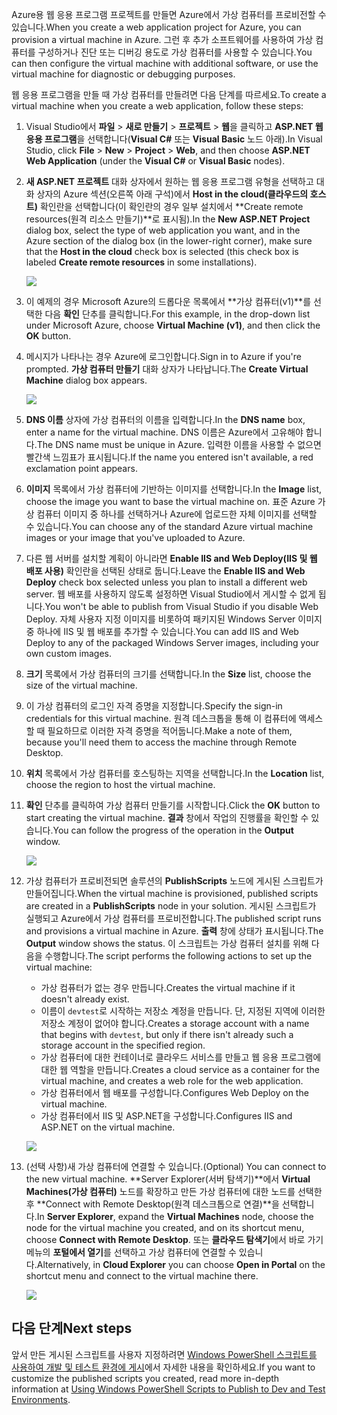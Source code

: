 

<span data-ttu-id="fd801-101">Azure용 웹 응용 프로그램 프로젝트를 만들면 Azure에서 가상 컴퓨터를 프로비전할 수 있습니다.</span><span class="sxs-lookup"><span data-stu-id="fd801-101">When you create a web application project for Azure, you can provision a virtual machine in Azure.</span></span> <span data-ttu-id="fd801-102">그런 후 추가 소프트웨어를 사용하여 가상 컴퓨터를 구성하거나 진단 또는 디버깅 용도로 가상 컴퓨터를 사용할 수 있습니다.</span><span class="sxs-lookup"><span data-stu-id="fd801-102">You can then configure the virtual machine with additional software, or use the virtual machine for diagnostic or debugging purposes.</span></span>

<span data-ttu-id="fd801-103">웹 응용 프로그램을 만들 때 가상 컴퓨터를 만들려면 다음 단계를 따르세요.</span><span class="sxs-lookup"><span data-stu-id="fd801-103">To create a virtual machine when you create a web application, follow these steps:</span></span>

1. <span data-ttu-id="fd801-104">Visual Studio에서 **파일** > **새로 만들기** > **프로젝트** > **웹**을 클릭하고 **ASP.NET 웹 응용 프로그램**을 선택합니다(**Visual C#** 또는 **Visual Basic** 노드 아래).</span><span class="sxs-lookup"><span data-stu-id="fd801-104">In Visual Studio, click **File** > **New** > **Project** > **Web**, and then choose **ASP.NET Web Application** (under the **Visual C#** or **Visual Basic** nodes).</span></span>
2. <span data-ttu-id="fd801-105">**새 ASP.NET 프로젝트** 대화 상자에서 원하는 웹 응용 프로그램 유형을 선택하고 대화 상자의 Azure 섹션(오른쪽 아래 구석)에서 **Host in the cloud(클라우드의 호스트)** 확인란을 선택합니다(이 확인란의 경우 일부 설치에서 **Create remote resources(원격 리소스 만들기)**로 표시됨).</span><span class="sxs-lookup"><span data-stu-id="fd801-105">In the **New ASP.NET Project** dialog box, select the type of web application you want, and in the Azure section of the dialog box (in the lower-right corner), make sure that the **Host in the cloud** check box is selected (this check box is labeled **Create remote resources** in some installations).</span></span>
   
    ![][0]
3. <span data-ttu-id="fd801-106">이 예제의 경우 Microsoft Azure의 드롭다운 목록에서 **가상 컴퓨터(v1)**를 선택한 다음 **확인** 단추를 클릭합니다.</span><span class="sxs-lookup"><span data-stu-id="fd801-106">For this example, in the drop-down list under Microsoft Azure, choose **Virtual Machine (v1)**, and then click the **OK** button.</span></span>
4. <span data-ttu-id="fd801-107">메시지가 나타나는 경우 Azure에 로그인합니다.</span><span class="sxs-lookup"><span data-stu-id="fd801-107">Sign in to Azure if you're prompted.</span></span> <span data-ttu-id="fd801-108">**가상 컴퓨터 만들기** 대화 상자가 나타납니다.</span><span class="sxs-lookup"><span data-stu-id="fd801-108">The **Create Virtual Machine** dialog box appears.</span></span>
   
    ![][2]
5. <span data-ttu-id="fd801-109">**DNS 이름** 상자에 가상 컴퓨터의 이름을 입력합니다.</span><span class="sxs-lookup"><span data-stu-id="fd801-109">In the **DNS name** box, enter a name for the virtual machine.</span></span> <span data-ttu-id="fd801-110">DNS 이름은 Azure에서 고유해야 합니다.</span><span class="sxs-lookup"><span data-stu-id="fd801-110">The DNS name must be unique in Azure.</span></span> <span data-ttu-id="fd801-111">입력한 이름을 사용할 수 없으면 빨간색 느낌표가 표시됩니다.</span><span class="sxs-lookup"><span data-stu-id="fd801-111">If the name you entered isn't available, a red exclamation point appears.</span></span>
6. <span data-ttu-id="fd801-112">**이미지** 목록에서 가상 컴퓨터에 기반하는 이미지를 선택합니다.</span><span class="sxs-lookup"><span data-stu-id="fd801-112">In the **Image** list, choose the image you want to base the virtual machine on.</span></span> <span data-ttu-id="fd801-113">표준 Azure 가상 컴퓨터 이미지 중 하나를 선택하거나 Azure에 업로드한 자체 이미지를 선택할 수 있습니다.</span><span class="sxs-lookup"><span data-stu-id="fd801-113">You can choose any of the standard Azure virtual machine images or your image that you've uploaded to Azure.</span></span>
7. <span data-ttu-id="fd801-114">다른 웹 서버를 설치할 계획이 아니라면 **Enable IIS and Web Deploy(IIS 및 웹 배포 사용)** 확인란을 선택된 상태로 둡니다.</span><span class="sxs-lookup"><span data-stu-id="fd801-114">Leave the **Enable IIS and Web Deploy** check box selected unless you plan to install a different web server.</span></span> <span data-ttu-id="fd801-115">웹 배포를 사용하지 않도록 설정하면 Visual Studio에서 게시할 수 없게 됩니다.</span><span class="sxs-lookup"><span data-stu-id="fd801-115">You won't be able to publish from Visual Studio if you disable Web Deploy.</span></span> <span data-ttu-id="fd801-116">자체 사용자 지정 이미지를 비롯하여 패키지된 Windows Server 이미지 중 하나에 IIS 및 웹 배포를 추가할 수 있습니다.</span><span class="sxs-lookup"><span data-stu-id="fd801-116">You can add IIS and Web Deploy to any of the packaged Windows Server images, including your own custom images.</span></span>
8. <span data-ttu-id="fd801-117">**크기** 목록에서 가상 컴퓨터의 크기를 선택합니다.</span><span class="sxs-lookup"><span data-stu-id="fd801-117">In the **Size** list, choose the size of the virtual machine.</span></span>
9. <span data-ttu-id="fd801-118">이 가상 컴퓨터의 로그인 자격 증명을 지정합니다.</span><span class="sxs-lookup"><span data-stu-id="fd801-118">Specify the sign-in credentials for this virtual machine.</span></span> <span data-ttu-id="fd801-119">원격 데스크톱을 통해 이 컴퓨터에 액세스할 때 필요하므로 이러한 자격 증명을 적어둡니다.</span><span class="sxs-lookup"><span data-stu-id="fd801-119">Make a note of them, because you'll need them to access the machine through Remote Desktop.</span></span>
10. <span data-ttu-id="fd801-120">**위치** 목록에서 가상 컴퓨터를 호스팅하는 지역을 선택합니다.</span><span class="sxs-lookup"><span data-stu-id="fd801-120">In the **Location** list, choose the region to host the virtual machine.</span></span>
11. <span data-ttu-id="fd801-121">**확인** 단추를 클릭하여 가상 컴퓨터 만들기를 시작합니다.</span><span class="sxs-lookup"><span data-stu-id="fd801-121">Click  the **OK** button to start creating the virtual machine.</span></span> <span data-ttu-id="fd801-122">**결과** 창에서 작업의 진행률을 확인할 수 있습니다.</span><span class="sxs-lookup"><span data-stu-id="fd801-122">You can follow the progress of the operation in the **Output** window.</span></span>
    
    ![][3]
12. <span data-ttu-id="fd801-123">가상 컴퓨터가 프로비전되면 솔루션의 **PublishScripts** 노드에 게시된 스크립트가 만들어집니다.</span><span class="sxs-lookup"><span data-stu-id="fd801-123">When the virtual machine is provisioned, published scripts are created in a **PublishScripts** node in your solution.</span></span> <span data-ttu-id="fd801-124">게시된 스크립트가 실행되고 Azure에서 가상 컴퓨터를 프로비전합니다.</span><span class="sxs-lookup"><span data-stu-id="fd801-124">The published script runs and provisions a virtual machine in Azure.</span></span> <span data-ttu-id="fd801-125">**출력** 창에 상태가 표시됩니다.</span><span class="sxs-lookup"><span data-stu-id="fd801-125">The **Output** window shows the status.</span></span> <span data-ttu-id="fd801-126">이 스크립트는 가상 컴퓨터 설치를 위해 다음을 수행합니다.</span><span class="sxs-lookup"><span data-stu-id="fd801-126">The script performs the following actions to set up the virtual machine:</span></span>
    
    * <span data-ttu-id="fd801-127">가상 컴퓨터가 없는 경우 만듭니다.</span><span class="sxs-lookup"><span data-stu-id="fd801-127">Creates the virtual machine if it doesn't already exist.</span></span>
    * <span data-ttu-id="fd801-128">이름이 `devtest`로 시작하는 저장소 계정을 만듭니다. 단, 지정된 지역에 이러한 저장소 계정이 없어야 합니다.</span><span class="sxs-lookup"><span data-stu-id="fd801-128">Creates a storage account with a name that begins with `devtest`, but only if there isn't already such a storage account in the specified region.</span></span>
    * <span data-ttu-id="fd801-129">가상 컴퓨터에 대한 컨테이너로 클라우드 서비스를 만들고 웹 응용 프로그램에 대한 웹 역할을 만듭니다.</span><span class="sxs-lookup"><span data-stu-id="fd801-129">Creates a cloud service as a container for the virtual machine, and creates a web role for the web application.</span></span>
    * <span data-ttu-id="fd801-130">가상 컴퓨터에서 웹 배포를 구성합니다.</span><span class="sxs-lookup"><span data-stu-id="fd801-130">Configures Web Deploy on the virtual machine.</span></span>
    * <span data-ttu-id="fd801-131">가상 컴퓨터에서 IIS 및 ASP.NET을 구성합니다.</span><span class="sxs-lookup"><span data-stu-id="fd801-131">Configures IIS and ASP.NET on the virtual machine.</span></span>
    
    ![][4]
13. <span data-ttu-id="fd801-132">(선택 사항)새 가상 컴퓨터에 연결할 수 있습니다.</span><span class="sxs-lookup"><span data-stu-id="fd801-132">(Optional) You can connect to the new virtual machine.</span></span> <span data-ttu-id="fd801-133">**Server Explorer(서버 탐색기)**에서 **Virtual Machines(가상 컴퓨터)** 노드를 확장하고 만든 가상 컴퓨터에 대한 노드를 선택한 후 **Connect with Remote Desktop(원격 데스크톱으로 연결)**을 선택합니다.</span><span class="sxs-lookup"><span data-stu-id="fd801-133">In **Server Explorer**, expand the **Virtual Machines** node, choose the node for the virtual machine you created, and on its shortcut menu, choose **Connect with Remote Desktop**.</span></span> <span data-ttu-id="fd801-134">또는 **클라우드 탐색기**에서 바로 가기 메뉴의 **포털에서 열기**를 선택하고 가상 컴퓨터에 연결할 수 있습니다.</span><span class="sxs-lookup"><span data-stu-id="fd801-134">Alternatively, in **Cloud Explorer** you can choose **Open in Portal** on the shortcut menu and connect to the virtual machine there.</span></span>
    
    ![][5]

## <a name="next-steps"></a><span data-ttu-id="fd801-135">다음 단계</span><span class="sxs-lookup"><span data-stu-id="fd801-135">Next steps</span></span>
<span data-ttu-id="fd801-136">앞서 만든 게시된 스크립트를 사용자 지정하려면 [Windows PowerShell 스크립트를 사용하여 개발 및 테스트 환경에 게시](http://msdn.microsoft.com/library/dn642480.aspx)에서 자세한 내용을 확인하세요.</span><span class="sxs-lookup"><span data-stu-id="fd801-136">If you want to customize the published scripts you created, read more in-depth information at [Using Windows PowerShell Scripts to Publish to Dev and Test Environments](http://msdn.microsoft.com/library/dn642480.aspx).</span></span>

[0]: ./media/virtual-machines-common-classic-web-app-visual-studio/CreateVM_NewProject.PNG
[1]: ./media/dotnet-visual-studio-create-virtual-machine/CreateVM_SignIn.PNG
[2]: ./media/virtual-machines-common-classic-web-app-visual-studio/CreateVM_CreateVM.PNG
[3]: ./media/virtual-machines-common-classic-web-app-visual-studio/CreateVM_Provisioning.png
[4]: ./media/virtual-machines-common-classic-web-app-visual-studio/CreateVM_SolutionExplorer.png
[5]: ./media/virtual-machines-common-classic-web-app-visual-studio/VS_Create_VM_Connect.png
